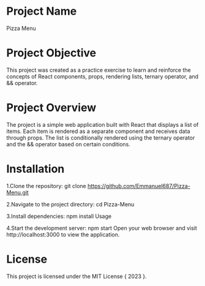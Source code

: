 # Project Name
Pizza Menu

# Project Objective
This project was created as a practice exercise to learn and reinforce the concepts of React components, props, rendering lists, ternary operator, and && operator.

# Project Overview

The project is a simple web application built with React that displays a list of items. Each item is rendered as a separate component and receives data through props. The list is conditionally rendered using the ternary operator and the && operator based on certain conditions.

# Installation

1.Clone the repository: git clone https://github.com/Emmanuel687/Pizza-Menu.git

2.Navigate to the project directory: cd Pizza-Menu

3.Install dependencies: npm install
Usage

4.Start the development server: npm start
Open your web browser and visit http://localhost:3000 to view the application.

# License

This project is licensed under the MIT License { 2023 }.

